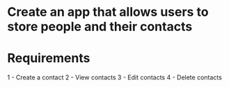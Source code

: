 # Create an app that allows users to store people and their contacts

# Requirements

1 - Create a contact
2 - View contacts
3 - Edit contacts
4 - Delete contacts
